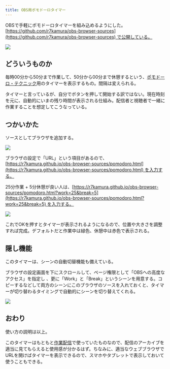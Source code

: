 ```yaml
---
title: OBS用ポモドーロタイマー
---
```

OBSで手軽にポモドーロタイマーを組み込めるようにした。[https://github.com/r7kamura/obs-browser-sources](https://github.com/r7kamura/obs-browser-sources) で公開している。

![](https://lh3.googleusercontent.com/docs/AG8NV2ZcsvJD_zoicc0lA4HwSp4vZnQ6hDxyvGw9ZIhkmotR83tGKndjPmxzJJvkZweG-vaNezq-TbcwSdI8SbLPbQJzJNx7s3Bt97EAIE4owckZNkJTYSGv6-1wqahX-urH9NpxcO1v5Q1TaILZRRRUR__i7ZTo5AEyedNaR7cchnx4cXqEMS7Jf4hmCm2A8RNCRN9bg0vUecttn4gRbUxMhpWkY9sIv_jQuz0JHby6-ii58OSnE1d22TcSS7akaGNJKhiKd9dzdghWPjKZmt_SxaEBqvoqlG1-IyQl_E0DA4srd33jBv1vsUIWgExx1eDLjvgy0slAPFx-Eqgh9fQZhMlPkEgmakRqAudDBIRc-FrIj3NE5MSHiNPb4Qv8Ph_mJOrLH7wL9r1PYxDn659RGTFwTY3iD8FmRMWTkxCE9ptJpUC60r4yua1KTNx8cC3ylfBvwwVXXVXOx0ZbA6Ig5W_gUltE1GcJpHQ62PMPml6VhxX7_6OMP_91vFHN_09tVaY1-ClqtMXDQak_yzA8j57wUNOkJ3A3iwUyMNGmsEqzVyLSFvLoMk3tuR7xLjNDrVIrEN94vPQhI2kOFWUsWtDz0Axv9af7r5Mk-O7q4mcb3GOpjc9KO_7vN_h66pUC00iINVlwp3C4m2airBGb1ysoF07r4QjuuQDZMyru5OWrwzjNXVNtAqzhnwuz6xCWpCkptzi86lsksfKfAuRF4jcpQjTu6iIWe-3qDCN6mm_vuzEYMm8ohBiPMzTlFQ4BSCuJjJldrsHb0f9gBze0HhCsvT0ssJGh0gJuj1nIfxoi7sSNZlipcSW71zO2coe8lHEyXSQ49fUO-H9b1P9kgIAGNYmRDY7LcvIvjKiYf4bYp1Zsi4oOKxNQAaNC4xYu8Jz8efDkwUFr6WeMQ5_opDTyGifitvn6BU3uWzIf_UiyGuoTtk0IcZBOtueA5JTRBv_4rbuGnBXPH1KoV2mfH5udOvn3x25rH6Xt5xDEPbXi_Itb7uKY6OSBpursSUJ40Xx1UIgLwH1LGp8qixrMhPWmzJjvypHLRYEScKolnjC1V5xe9cGy9ECPcZ9TYQWjiWKw9tJlhving8UQqLXlC4FFbkRf_9BDirlysChJJPyAuSQOw0jTA0DVgBgjiOQ4NxVd0rQtPDxl3l84ANskgUKrb55NqIitnY0A_62nBmQZsoa3UfNhft0HJ3kv6lAHJAq49bMRCv1bp2H_y5tMS9RSHbmVnzeMPwJll8AVSVSaejVB)

どういうものか
-------

毎時00分から50分まで作業して、50分から00分まで休憩するという、[ポモドーロ・テクニック](https://ja.wikipedia.org/wiki/%E3%83%9D%E3%83%A2%E3%83%89%E3%83%BC%E3%83%AD%E3%83%BB%E3%83%86%E3%82%AF%E3%83%8B%E3%83%83%E3%82%AF)用のタイマーを表示するもの。間隔は変えられる。

タイマーと言っているが、自分でボタンを押して開始する訳ではない。現在時刻を元に、自動的にいまの残り時間が表示される仕組み。配信者と視聴者で一緒に作業することを想定してこうなっている。

つかいかた
-----

ソースとしてブラウザを追加する。

![](https://lh3.googleusercontent.com/docs/AG8NV2buVuyf5JdnSVNLQzzH3X3O_eaHu9VNj51XQ8Vm472f_uh92NDTwoLG_fsWcONp5yPG7CfJ7wG-Gl7Dpz2Y1QnHT5piXUHumuTuvpZym0jH2Hcb18icW6NXH2Jsr9N8rG90vRL9HBX8P_903pVdKuH6mltp3I9tQ24snKCviSuqimKDEGVlOJAlG7PqIDVKu2Z1Am60eR4RglitvY1wnY7gIZ0ucm6JGsSd7W1ATXAdRNYItPDUmVIg2liT56CcWym9wmaG0VAK0ie7JdAwnJHWaoNY7Knu-XlHJbDxagQrKiksWC0KoqKwAwWn04sm-H6OP7zAEXqLq6GFXPo5q-AfIPCHaGun6-FvxaftBeZ0MJf99WcQvJB-BskwhFkaoigUvzERbw8TsULiSwtYL9qcg4poVMKEzoMweqqYgxKyCvZZzQKepuNVktSmVLzqsQrwFpqJU67FT5rxUy56uIogx3mlIAdzPoUU5W15PpJHNkzi-HOrNWVSqRRPG4I_bcbglF2y0SG2nTHnUh6ciOy6BZFNvSnULQaWqS4HXPOODIURgq1jqhUoo5MWWXxqg_V82csE8nL7Kgg8Rm4A91pWTGLJ2T_LmzRJ95hC9baBk_OxzkneRKV-m92uTyrlTBOONJpquCY_5SgPdptVfgAgEUCoBmp7XnK3teOoHfjuXXAdpJWCtJrm2i9CRbAO5JH24kfsLrzt_oKhxw_mEDZXZUW7SYZhXcy32fqMujG-XYA2GgrVhCVlNHNAdHbNbRZmTVeeVFrTQ1AZvxkr-uJYGn0KUH0w3puTTyE3gxaOiGd3zKurN0g7Dih-Q-0LDguWj6SDQwG0QQROuWGGtJb30ySsF-cLyJXv1cY4zTBewMS6ydJfG90ceH-YayAuyq49y2Y4TisOl0rra5h71ZXS6WFwyPmE7nRQ4b1tTkEMpt-ZpEgJHL-aWR-kHtuYjdlStKmgLtUedcWcCaRLakGfYfmShPrZzFC_afCO1iHjV19CJ-kUlp2gGBHVhtBoFKe277RvyNlG_ZMh8yKtgGf6i5GxdtdfNRIuBKq2roHGpg_m4B-H9_rQAubYFWOinQaKfVHU2T3-RxzqN2ia2Dhb4tKADqwmhu7Wq3oVDilJOAb6lSirupyzkCLCP4fYSLcE06BdXINIqU1utwPfXVuXBMkJgo2tGFrp502i87C3RMfcU-oyXd6WlAtFZdbHhOke97rrm6UGyN6J5JtmK9QZdau747g1wZMyeQqXbraqg5JO)

ブラウザの設定で「URL」という項目があるので、[https://r7kamura.github.io/obs-browser-sources/pomodoro.html](https://r7kamura.github.io/obs-browser-sources/pomodoro.html) を入力する。

25分作業 + 5分休憩が良い人は、[https://r7kamura.github.io/obs-browser-sources/pomodoro.html?work=25&break=5](https://r7kamura.github.io/obs-browser-sources/pomodoro.html?work=25&break=5) を入力する。

![](https://lh3.googleusercontent.com/docs/AG8NV2bm6UJaqaDz0cGPPZ8e10H6ZZxaClJ8GqC7Gez6HntmrnlNDbm_0ZpDIJdcD6IpYOTm32AoxfZJ2fkhBM0aUfoFKqbrmSihoV9KLWsFhewUPkr73ZK8WMguJuu4P4jJCyXxCxtGmDv52u4bDf_cS7K0Y8gLiCeeJiggBsIfcWuAS8UGmxV-AGInJ_scfznBrtMG_4ErknNNj6qb4fasgh7gj579psGBnNJwBfbsjDMPnzJPU69brt048Jvzw54u_YgvZR5ggXfIkoQ_j2yS4XrZXY8W4l4PDuRlMwdRaIpITRAT0gqFK48u2GNYQ_xkiT9yu7jPSbWBWkHpLa_HhOz0OLd-2Wyq1I2Yc7fpEE5W4nw_bSboOiNCkzuzolwrODYwpmcJ_QN2a-A5jS7z3JQIODZcp3g3UlVtn8PpAGAVJcnfGrCrgueW3iSp45HP3vPztZWzHXpRBXGQynCjB2_Rd-GKdvBfI3hP6UyQ9DqLfjO0oInRAhnXE-VPwbl1u5F_6h_7u4FWoPtSxgzr137vkzO-cV_vhHZVp2_enV3pd-HRNkvtDD8-aCRV_FueWbkTbdDcMqN0aluyTL5qhYSz0hOz4-YUGq1n1QZLrnb35wdmkkQgP3dH5MWH7x_GSRUmICeenEEdbJ8vx6x81McZCPGL_f3dTgrYAz40_ngVLXNJIhsT1FKKAyW8_50oZI2FrU2-NXVXyJ1Yc6ay1Dja7rinnyoicYl9-ty8ZVrST8eSZrqN54HCNNKmaGFcpKXNTeQzzrfF6Mh6EB3CnLhvToAvei7TQ-KQEsEJlDaN9rx3x2K_taLoaihetSSy75v9OVteDjrmzSsJgKolOXMQQcElfeQvZcqqvIwYjsqgno3nlcn92YiVCsMHMnFNMEGQ74OSv92LgmgzzIrKXu-fo_x3ohACdNPvA9AE7xjrBlwstITtJjqkWvysZ-L9NAUN-w5CbYe-H_xJXfOllxxjbK_4OyWeveYtnDzDRiMVGfSHB3u2h-HnYeYV0WiG1AeQ2wJU0hzpuw2fJxWiSFIK1OUWSobxGVCxOoxckrLR9pa_ucYVDb7a6rEM1-7IvbQqp-HqGzDZuXvnPjvii0uXVGfCC40cgeXcOC4J7n6enT78fvSgxhjnpygxikZnLo_C5uTd2YHxOJCRE6rmtudswNuI9GR4soIlBFfaxhL18woByqCaa7NJI0jW-HLEQotrYQxm30WWKKBnF7bEIJdBH8Nu91_2pF1FQ7YAMBm_vQqp)

これでOKを押すとタイマーが表示されるようになるので、位置や大きさを調整すれば完成。デフォルトだと作業中は緑色、休憩中は赤色で表示される。

隠し機能
----

このタイマーは、シーンの自動切替機能も備えている。

ブラウザの設定画面を下にスクロールして、ページ権限として「OBSへの高度なアクセス」を指定し 、更に「Work」と「Break」というシーンを用意する。コピーするなどして両方のシーンにこのブラウザのソースを入れておくと、タイマーが切り替わるタイミングで自動的にシーンを切り替えてくれる。

![](https://lh3.googleusercontent.com/docs/AG8NV2bb6etNgsrp99CAbINCsuaeZGyGvvNU3Ls9pykFRiwunUNtSiLH9Yt1U8I6eNuBZcA9lzmF6nwlt-hNrXHYEUdWsxnUoZVk1uy6ODH6q6ZTq4SmAJPnmXq49oPdaYP03cGVOK7whOPHg4Q7tYPGoqzSMyFNuxPqZl_SCuPux0G6VTxtU0OBFQ-JbqwvrgxRCSsvSFU9l5DDdeka02HVCn4luVRZW3QdjF-h061R5mHg09wo-it-9AAW96CTChaVfZxBnfQTVArbRvbS7-A59xj7is8XzPvTY_uJvQAi5ysJXNORZ_U9dOXEExwIj6G2_n8NihRv7UkB97NHb4fz-JHzWzYn5pIrLjErQ-uKZouYXDWH8a9SzOd6JdKYuvPnGX0wH1_OvjS-6kUS-35uJb2anul6oR9BMh56c8ktDM6Ksy_73LO8eCfbFqb8iapnsbsS1G-42CO-tDSHl8B5eZTNQmMd4GCNsldOYHjorhxZQklOX3bkOkSGch2Z7eI0FknaA3ImEouWudEeQ8VXj1jMqBQ4YlcDEoozi9mUfqjNmal8qxmhh-XXRFdQX4lb7LW9CM_Bkw2D8VWwhxjaQPo7xJf9l2HR3p2j7rIrvUqlAF4Gv-W1Iw6t8Y2I8aGs_ur0up3rfmboikCdoympbUWVM4ObVG7XwbM3D7GOPzVtp7C_R1LXmJqJoIH0IeauvEbboJBj717-p-TukK9qIx1h7QyVXbtrYAPMlg7stW0hkcDE83nJot9vowg-ge4KXZAqEEYIbPpwe3HPTIESrTi8rDioLaaffvn3sA1RrsdVJtAkCRYS2ZI98BRUxO10uLSDp3IGWaz_HoRDeFCboDmpiKdnj28IGFMsd84FsMhIYzwPojneLGEBz2HlNnSgOp76DMMkkdqtBagTfi1zW4JJ7qUbP-sCMNdos8_795mJ2N6I8AG9ghTml8Wcp-l8ukfaP5DL1ET64oJyDF6RPYxVqZajPeAn0hAO7nYUZ7n4BvkqRKGTzcVfZjSDxRixwEObNZT0LtuY-7FPhn2_oiBBDWCnui9fdx5Xux9v6xGMO6BUxflXX3Wp0txVanvSh6eVo4aByo_tTW5M1MOLEG0Hm4t6CflbUKx3VgK102gXyPUnWyepuAJEWVcoTXEcWaYkBDqIYE9x3vMWmLtexFTa0zZpygdXfOPsdmTZqeGxeQf0InqtQcgLqXKkMjMjX9vHnwnECP2_ltwC3QM4G0T4y1iYpdvZvmREfWhTgbuFBW-3)

おわり
---

使い方の説明は以上。

このタイマーはもともと[作業配信](https://www.youtube.com/channel/UC5s-KpSDGzxWPWNv94PnJHw)で使っていたものなので、配信のアーカイブを適当に見てもらえると使用感が分かるはず。ちなみに、適当なウェブブラウザでURLを開けばタイマーを表示できるので、スマホやタブレットで表示しておいて使うこともできる。
